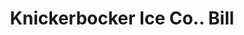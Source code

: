 ---
doi: 10.7916/D8XW5WWP
date_other: '1850'
date_other_textual: 1850-1859
form: printed ephemera
genre:
- Invoices
name:
- Knickerbocker Ice Co.
object_in_context_url: https://biggert.cul.columbia.edu/items/view/ave_biggert_01042
subject_hierarchical_geographic:
- New York, New York, United States
subject_name:
- Knickerbocker Ice Co.
title: Knickerbocker Ice Co.. Bill
sort_title: Knickerbocker Ice Co.. Bill
call_number: ave_biggert_01042
coordinates:
- 40.71277777777778,-74.00583333333333
pid: ave_biggert_01042
identifiers: ave_biggert_01042
canvas_id: ldpd:396309
permalink: "/items/ave_biggert_01042/"
layout: iiif-image-page
---